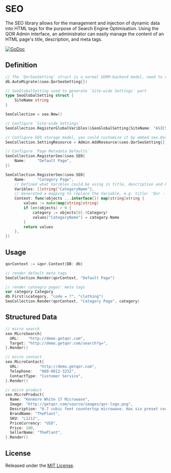 # SEO

The SEO library allows for the management and injection of dynamic data into HTML tags for the purpose of Search Engine Optimisation. Using the QOR Admin interface, an administrator can easily manage the content of an HTML page's title, description, and meta tags.

[![GoDoc](https://godoc.org/github.com/kisrobot/seo?status.svg)](https://godoc.org/github.com/kisrobot/seo)

## Definition

```go
// The `QorSeoSetting` struct is a normal GORM-backend model, need to run migration before using it
db.AutoMigrate(&seo.QorSeoSetting{})

// SeoGlobalSetting used to generate `Site-wide Settings` part
type SeoGlobalSetting struct {
    SiteName string
}

SeoCollection = seo.New()

// Configure `Site-wide Settings`
SeoCollection.RegisterGlobalVaribles(&SeoGlobalSetting{SiteName: "ASICS"})

// Configure SEO storage model, you could customize it by embed seo.QorSeoSetting to your custom model
SeoCollection.SettingResource = Admin.AddResource(&seo.QorSeoSetting{}, &admin.Config{Name: "SEO", Invisible: true})

// Configure `Page Metadata Defaults`
SeoCollection.RegisterSeo(&seo.SEO{
    Name:     "Default Page",
})

SeoCollection.RegisterSeo(&seo.SEO{
    Name:     "Category Page",
    // Defined what Varibles could be using in title, description and keywords
    Varibles: []string{"CategoryName"},
    // Generated a mapping to replace the Variable, e.g. title: 'Qor - {{CategoryName}}', will be dislayed as 'Qor - Clothing'
    Context: func(objects ...interface{}) map[string]string {
        values := make(map[string]string)
        if len(objects) > 0 {
            category := objects[0].(Category)
            values["CategoryName"] = category.Name
        }
        return values
    },
})
```

## Usage

```go
qorContext := &qor.Context{DB: db}

// render default meta tags
SeoCollection.Render(qorContext, "Default Page")

// render cateogry pages' meta tags
var category Category
db.First(&category, "code = ?", "clothing")
SeoCollection.Render(qorContext, "Category Page", category)

```

## Structured Data

```go
// micro search
seo.MicroSearch{
  URL:    "http://demo.getqor.com",
  Target: "http://demo.getqor.com/search?q=",
}.Render()

// micro contact
seo.MicroContact{
  URL:         "http://demo.getqor.com",
  Telephone:   "080-0012-3232",
  ContactType: "Customer Service",
}.Render()

// micro product
seo.MicroProduct{
  Name: "Kenmore White 17 Microwave",
  Image: "http://getqor.com/source/images/qor-logo.png",
  Description: "0.7 cubic feet countertop microwave. Has six preset cooking categories and convenience features like Add-A-Minute and Child Lock."
  BrandName: "ThePlant",
  SKU: "L1212",
  PriceCurrency: "USD",
  Price: 100,
  SellerName: "ThePlant",
}.Render()
```

## License

Released under the [MIT License](http://opensource.org/licenses/MIT).
